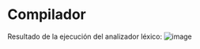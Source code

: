 # Compilador

Resultado de la ejecución del analizador léxico:
![image](https://user-images.githubusercontent.com/58715706/217431169-602cd5fc-3aa0-46d2-b760-43d0a260c329.png)
